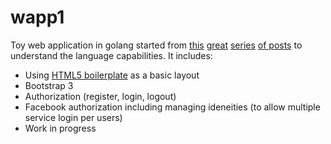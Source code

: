 wapp1
=====

Toy web application in golang started from [this](http://shadynasty.biz/blog/2012/07/30/quick-and-clean-in-go/) [great](http://shadynasty.biz/blog/2012/08/07/painless-web-handlers-in-go/
) [series](http://shadynasty.biz/blog/2012/08/18/template-usage-and-internals/) [of posts](http://shadynasty.biz/blog/2012/09/05/auth-and-sessions/) to understand the language capabilities. 
It includes:
+  Using [HTML5 boilerplate](http://html5boilerplate.com/) as a basic layout
+  Bootstrap 3
+  Authorization (register, login, logout)
+  Facebook authorization including managing ideneities (to allow multiple service login per users)
+  Work in progress

